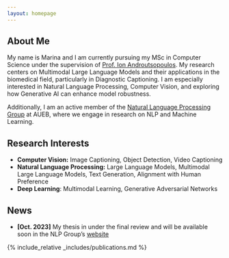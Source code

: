 ```yaml
---
layout: homepage
---
```


## About Me

My name is Marina and I am currently pursuing my MSc in Computer Science under the supervision of [Prof. Ion Androutsopoulos](https://www2.aueb.gr/users/ion/). My research centers on Multimodal Large Language Models and their applications in the biomedical field, particularly in Diagnostic Captioning. I am especially interested in Natural Language Processing, Computer Vision, and exploring how Generative AI can enhance model robustness.

Additionally, I am an active member of the [Natural Language Processing Group](http://nlp.cs.aueb.gr/) at AUEB, where we engage in research on NLP and Machine Learning.


## Research Interests

- **Computer Vision:** Image Captioning, Object Detection, Video Captioning
- **Natural Language Processing:** Large Language Models, Multimodal Large Language Models, Text Generation, Alignment with Human Preference
- **Deep Learning**: Multimodal Learning, Generative Adversarial Networks


## News

- **[Oct. 2023]** My thesis in under the final review and will be available soon in the NLP Group’s [website](http://nlp.cs.aueb.gr/theses.html)


{% include_relative _includes/publications.md %}


<!-- {% include_relative _includes/services.md %} -->
